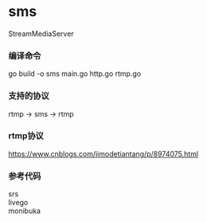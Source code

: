 # sms  
StreamMediaServer  

### 编译命令  
go build -o sms main.go http.go rtmp.go  

### 支持的协议  
rtmp -> sms -> rtmp  

### rtmp协议
https://www.cnblogs.com/jimodetiantang/p/8974075.html  

### 参考代码  
srs  
livego  
monibuka  
